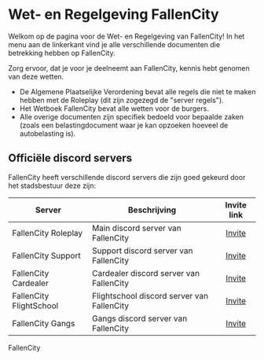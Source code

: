 # Wet- en Regelgeving FallenCity

Welkom op de pagina voor de Wet- en Regelgeving van FallenCity!
In het menu aan de linkerkant vind je alle verschillende documenten die betrekking hebben op FallenCity.

Zorg ervoor, dat je voor je deelneemt aan FallenCity, kennis hebt genomen van deze wetten.

- De Algemene Plaatselijke Verordening bevat alle regels die niet te maken hebben met de Roleplay (dit zijn zogezegd de "server regels").
- Het Wetboek FallenCity bevat alle wetten voor de burgers.
- Alle overige documenten zijn specifiek bedoeld voor bepaalde zaken (zoals een belastingdocument waar je kan opzoeken hoeveel de autobelasting is).

## Officiële discord servers

FallenCity heeft verschillende discord servers die zijn goed gekeurd door het stadsbestuur deze zijn:

| Server | Beschrijving | Invite link |
|---|---|:---:|
|FallenCity Roleplay| Main discord server van FallenCity | [Invite](https://discord.gg/93653cYFQp) |
|FallenCity Support| Support discord server van FallenCity | [Invite](https://discord.gg/cTkSEEZeH2) |
|FallenCity Cardealer| Cardealer discord server van FallenCity | [Invite](https://discord.gg/2dBuAd3Gkj) |
|FallenCity FlightSchool| Flightschool discord server van FallenCity | [Invite](https://discord.gg/5K2qx89Mq5) |
|FallenCity Gangs| Gangs discord server van FallenCity | [Invite](https://discord.gg/km6NAbGMkY) |

FallenCity
